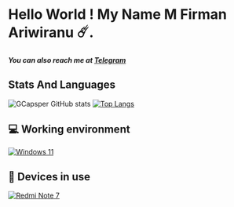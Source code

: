 # Hello World ! My Name M Firman Ariwiranu ☄️.
##### You can also reach me at <a href="https://t.me/DixiEX">Telegram</a>

##  Stats And Languages

![GCapsper GitHub stats](https://github-readme-stats.vercel.app/api?username=GCapsper&show_icons=true&count_private=true&theme=darcula&hide_border=true&hide=issues,contribs&bg_color=00000000) [![Top Langs](https://github-readme-stats.vercel.app/api/top-langs/?username=GCapsper&layout=compact&hide_border=true&theme=darcula&bg_color=00000000&langs_count=6&hide=jupyter%20notebook,tex,css,php)](https://github.com/GCapsper/github-readme-stats)

## 💻 Working environment
[![Windows 11](https://img.shields.io/badge/Windows%2011-00adef?style=flat-square&logo=windows&logoColor=ffffff)](https://www.microsoft.com/en-us/windows/windows-11)

## 📱 Devices in use
[![Redmi Note 7](https://img.shields.io/badge/Redmi%20Note%207-fd4900?style=flat-square&logo=xiaomi&logoColor=ffffff)](https://www.mi.com/global/redmi-note-7/)

